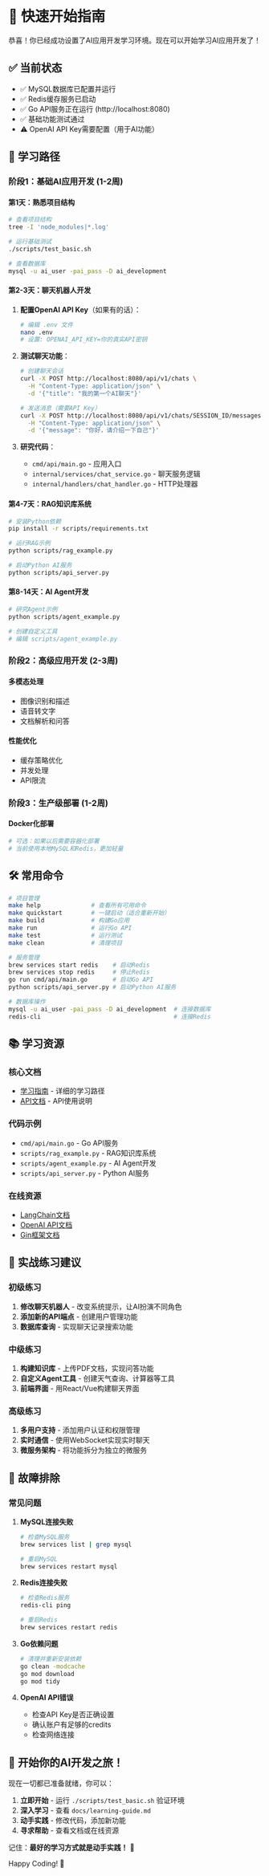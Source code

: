 # 🚀 快速开始指南

恭喜！你已经成功设置了AI应用开发学习环境。现在可以开始学习AI应用开发了！

## ✅ 当前状态

- ✅ MySQL数据库已配置并运行
- ✅ Redis缓存服务已启动  
- ✅ Go API服务正在运行 (http://localhost:8080)
- ✅ 基础功能测试通过
- ⚠️  OpenAI API Key需要配置（用于AI功能）

## 🎯 学习路径

### 阶段1：基础AI应用开发 (1-2周)

#### 第1天：熟悉项目结构
```bash
# 查看项目结构
tree -I 'node_modules|*.log'

# 运行基础测试
./scripts/test_basic.sh

# 查看数据库
mysql -u ai_user -pai_pass -D ai_development
```

#### 第2-3天：聊天机器人开发
1. **配置OpenAI API Key**（如果有的话）：
   ```bash
   # 编辑 .env 文件
   nano .env
   # 设置: OPENAI_API_KEY=你的真实API密钥
   ```

2. **测试聊天功能**：
   ```bash
   # 创建聊天会话
   curl -X POST http://localhost:8080/api/v1/chats \
     -H "Content-Type: application/json" \
     -d '{"title": "我的第一个AI聊天"}'

   # 发送消息（需要API Key）
   curl -X POST http://localhost:8080/api/v1/chats/SESSION_ID/messages \
     -H "Content-Type: application/json" \
     -d '{"message": "你好，请介绍一下自己"}'
   ```

3. **研究代码**：
   - `cmd/api/main.go` - 应用入口
   - `internal/services/chat_service.go` - 聊天服务逻辑
   - `internal/handlers/chat_handler.go` - HTTP处理器

#### 第4-7天：RAG知识库系统
```bash
# 安装Python依赖
pip install -r scripts/requirements.txt

# 运行RAG示例
python scripts/rag_example.py

# 启动Python AI服务
python scripts/api_server.py
```

#### 第8-14天：AI Agent开发
```bash
# 研究Agent示例
python scripts/agent_example.py

# 创建自定义工具
# 编辑 scripts/agent_example.py
```

### 阶段2：高级应用开发 (2-3周)

#### 多模态处理
- 图像识别和描述
- 语音转文字
- 文档解析和问答

#### 性能优化
- 缓存策略优化
- 并发处理
- API限流

### 阶段3：生产级部署 (1-2周)

#### Docker化部署
```bash
# 可选：如果以后需要容器化部署
# 当前使用本地MySQL和Redis，更加轻量
```

## 🛠️ 常用命令

```bash
# 项目管理
make help              # 查看所有可用命令
make quickstart        # 一键启动（适合重新开始）
make build             # 构建Go应用
make run               # 运行Go API
make test              # 运行测试
make clean             # 清理项目

# 服务管理
brew services start redis    # 启动Redis
brew services stop redis     # 停止Redis
go run cmd/api/main.go       # 启动Go API
python scripts/api_server.py # 启动Python AI服务

# 数据库操作
mysql -u ai_user -pai_pass -D ai_development  # 连接数据库
redis-cli                                     # 连接Redis
```

## 📚 学习资源

### 核心文档
- [学习指南](docs/learning-guide.md) - 详细的学习路径
- [API文档](docs/api.md) - API使用说明

### 代码示例
- `cmd/api/main.go` - Go API服务
- `scripts/rag_example.py` - RAG知识库系统
- `scripts/agent_example.py` - AI Agent开发
- `scripts/api_server.py` - Python AI服务

### 在线资源
- [LangChain文档](https://python.langchain.com/)
- [OpenAI API文档](https://platform.openai.com/docs)
- [Gin框架文档](https://gin-gonic.com/)

## 🎯 实战练习建议

### 初级练习
1. **修改聊天机器人** - 改变系统提示，让AI扮演不同角色
2. **添加新的API端点** - 创建用户管理功能
3. **数据库查询** - 实现聊天记录搜索功能

### 中级练习
1. **构建知识库** - 上传PDF文档，实现问答功能
2. **自定义Agent工具** - 创建天气查询、计算器等工具
3. **前端界面** - 用React/Vue构建聊天界面

### 高级练习
1. **多用户支持** - 添加用户认证和权限管理
2. **实时通信** - 使用WebSocket实现实时聊天
3. **微服务架构** - 将功能拆分为独立的微服务

## 🔧 故障排除

### 常见问题

1. **MySQL连接失败**
   ```bash
   # 检查MySQL服务
   brew services list | grep mysql
   
   # 重启MySQL
   brew services restart mysql
   ```

2. **Redis连接失败**
   ```bash
   # 检查Redis服务
   redis-cli ping
   
   # 重启Redis
   brew services restart redis
   ```

3. **Go依赖问题**
   ```bash
   # 清理并重新安装依赖
   go clean -modcache
   go mod download
   go mod tidy
   ```

4. **OpenAI API错误**
   - 检查API Key是否正确设置
   - 确认账户有足够的credits
   - 检查网络连接

## 🎉 开始你的AI开发之旅！

现在一切都已准备就绪，你可以：

1. **立即开始** - 运行 `./scripts/test_basic.sh` 验证环境
2. **深入学习** - 查看 `docs/learning-guide.md` 
3. **动手实践** - 修改代码，添加新功能
4. **寻求帮助** - 查看文档或在线资源

记住：**最好的学习方式就是动手实践！** 🚀

Happy Coding! 🤖
